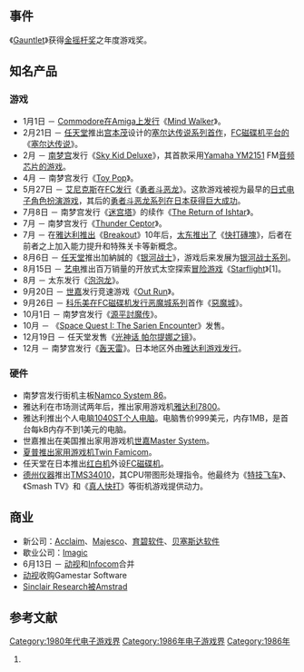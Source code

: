 ## 事件

《[Gauntlet](https://zh.wikipedia.org/wiki/Gauntlet "wikilink")》获得[金摇杆奖](../Page/金摇杆奖.md "wikilink")之年度游戏奖。

## 知名产品

### 游戏

  - 1月1日 － [Commodore在Amiga上发行](https://zh.wikipedia.org/wiki/Commodore "wikilink")《[Mind Walker](https://zh.wikipedia.org/wiki/Mind_Walker "wikilink")》。
  - 2月21日 － [任天堂](../Page/任天堂.md "wikilink")推出[宫本茂](../Page/宫本茂.md "wikilink")设计的[塞尔达传说系列首作](https://zh.wikipedia.org/wiki/塞尔达传说系列 "wikilink")，[FC磁碟机平台的](https://zh.wikipedia.org/wiki/FC磁碟机 "wikilink")《[塞尔达传说](../Page/塞尔达传说_\(游戏\).md "wikilink")》。
  - 2月 － [南梦宫](../Page/南梦宫.md "wikilink")发行《[Sky Kid Deluxe](https://zh.wikipedia.org/wiki/Sky_Kid_Deluxe "wikilink")》，其首款采用[Yamaha YM2151](https://zh.wikipedia.org/wiki/Yamaha_YM2151 "wikilink") FM[音频芯片的游戏](https://zh.wikipedia.org/wiki/音频芯片 "wikilink")。
  - 4月 － 南梦宫发行《[Toy Pop](https://zh.wikipedia.org/wiki/Toy_Pop "wikilink")》。
  - 5月27日 － [艾尼克斯](../Page/艾尼克斯.md "wikilink")在[FC发行](../Page/红白机.md "wikilink")《[勇者斗恶龙](../Page/勇者斗恶龙_\(游戏\).md "wikilink")》。这款游戏被视为最早的[日式电子角色扮演游戏](https://zh.wikipedia.org/wiki/日式电子角色扮演游戏 "wikilink")，其后的[勇者斗恶龙系列在日本获得巨大成功](https://zh.wikipedia.org/wiki/勇者斗恶龙系列 "wikilink")。
  - 7月8日 － 南梦宫发行《[迷宫塔](https://zh.wikipedia.org/wiki/迷宫塔 "wikilink")》的续作《[The Return of Ishtar](https://zh.wikipedia.org/wiki/The_Return_of_Ishtar "wikilink")》。
  - 7月 － 南梦宫发行《[Thunder Ceptor](https://zh.wikipedia.org/wiki/Thunder_Ceptor "wikilink")》。
  - 7月 － 在[雅达利推出](https://zh.wikipedia.org/wiki/雅达利 "wikilink")《[Breakout](../Page/Breakout_\(遊戲\).md "wikilink")》10年后，[太东推出了](https://zh.wikipedia.org/wiki/太东 "wikilink")《[快打磚塊](../Page/快打磚塊.md "wikilink")》，后者在前者之上加入能力提升和特殊关卡等新概念。
  - 8月6日 － [任天堂](../Page/任天堂.md "wikilink")推出加納誠的《[银河战士](../Page/银河战士_\(游戏\).md "wikilink")》，游戏后来发展为[银河战士系列](https://zh.wikipedia.org/wiki/银河战士系列 "wikilink")。
  - 8月15日 － [艺电](../Page/艺电.md "wikilink")推出百万销量的开放式太空探索[冒险游戏](../Page/冒险游戏.md "wikilink")《[Starflight](https://zh.wikipedia.org/wiki/Starflight "wikilink")》\[1\]。
  - 8月 － 太东发行《[泡泡龙](../Page/泡泡龙_\(1986年游戏\).md "wikilink")》。
  - 9月20日 － [世嘉](../Page/世嘉.md "wikilink")发行竞速游戏《[Out Run](https://zh.wikipedia.org/wiki/Out_Run "wikilink")》。
  - 9月26日 － [科乐美在](https://zh.wikipedia.org/wiki/科乐美 "wikilink")[FC磁碟机发行](https://zh.wikipedia.org/wiki/FC磁碟机 "wikilink")[恶魔城系列](../Page/恶魔城系列.md "wikilink")首作《[惡魔城](../Page/惡魔城_\(遊戲\).md "wikilink")》。
  - 10月1日 － 南梦宫发行《[源平討魔传](https://zh.wikipedia.org/wiki/源平討魔传 "wikilink")》。
  - 10月 － 《[Space Quest I: The Sarien Encounter](https://zh.wikipedia.org/wiki/Space_Quest_I:_The_Sarien_Encounter "wikilink")》发售。
  - 12月19日 － 任天堂发售《[光神话 帕尔提娜之镜](../Page/光神话_帕尔提娜之镜.md "wikilink")》。
  - 12月 － 南梦宫发行《[轰天雷](https://zh.wikipedia.org/wiki/轰天雷 "wikilink")》。日本地区外由[雅达利游戏发行](https://zh.wikipedia.org/wiki/雅达利游戏 "wikilink")。

### 硬件

  - 南梦宫发行街机主板[Namco System 86](https://zh.wikipedia.org/wiki/Namco_System_86 "wikilink")。
  - 雅达利在市场测试两年后，推出家用游戏机[雅达利7800](../Page/雅达利7800.md "wikilink")。
  - 雅达利推出个人电脑[1040ST个人电脑](https://zh.wikipedia.org/wiki/雅达利ST "wikilink")。电脑售价999美元，内存1MB，是首台每kB内存不到1美元的电脑。
  - 世嘉推出在美国推出家用游戏机[世嘉Master System](../Page/世嘉Master_System.md "wikilink")。
  - [夏普推出家用游戏机](https://zh.wikipedia.org/wiki/夏普 "wikilink")[Twin Famicom](https://zh.wikipedia.org/wiki/Twin_Famicom "wikilink")。
  - 任天堂在日本推出[红白机](../Page/红白机.md "wikilink")外设[FC磁碟机](https://zh.wikipedia.org/wiki/FC磁碟机 "wikilink")。
  - [德州仪器](../Page/德州仪器.md "wikilink")推出[TMS34010](https://zh.wikipedia.org/wiki/TMS34010 "wikilink")，其CPU带图形处理指令。他最终为《[特技飞车](https://zh.wikipedia.org/wiki/特技飞车 "wikilink")》、《Smash TV》和《[真人快打](https://zh.wikipedia.org/wiki/真人快打 "wikilink")》等街机游戏提供动力。

## 商业

  - 新公司：[Acclaim](https://zh.wikipedia.org/wiki/Acclaim_Entertainment "wikilink")、[Majesco](https://zh.wikipedia.org/wiki/Majesco_Entertainment "wikilink")、[育碧软件](https://zh.wikipedia.org/wiki/育碧软件 "wikilink")、[贝塞斯达软件](../Page/贝塞斯达软件.md "wikilink")
  - 歇业公司：[Imagic](https://zh.wikipedia.org/wiki/Imagic "wikilink")
  - 6月13日 － [动视](../Page/动视.md "wikilink")和[Infocom](../Page/Infocom.md "wikilink")合并
  - [动视](../Page/动视.md "wikilink")收购Gamestar Software
  - [Sinclair Research被](https://zh.wikipedia.org/wiki/Sinclair_Research "wikilink")[Amstrad](https://zh.wikipedia.org/wiki/Amstrad "wikilink")

## 参考文献

[Category:1980年代电子游戏界](https://zh.wikipedia.org/wiki/Category:1980年代电子游戏界 "wikilink") [Category:1986年电子游戏界](https://zh.wikipedia.org/wiki/Category:1986年电子游戏界 "wikilink") [Category:1986年](https://zh.wikipedia.org/wiki/Category:1986年 "wikilink")

1.